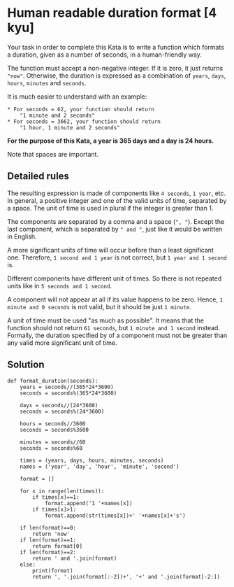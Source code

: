 # Human readable duration format [4 kyu]

Your task in order to complete this Kata is to write a function which formats a duration, given as a number of seconds, in a human-friendly way.

The function must accept a non-negative integer. If it is zero, it just returns `"now"`. Otherwise, the duration is expressed as a combination of `years`, `days`, `hours`, `minutes` and `seconds`.

It is much easier to understand with an example:
```
* For seconds = 62, your function should return 
    "1 minute and 2 seconds"
* For seconds = 3662, your function should return
    "1 hour, 1 minute and 2 seconds"

```    
**For the purpose of this Kata, a year is 365 days and a day is 24 hours.**

Note that spaces are important.

## Detailed rules
The resulting expression is made of components like `4 seconds`, `1 year`, etc. In general, a positive integer and one of the valid units of time, separated by a space. The unit of time is used in plural if the integer is greater than 1.

The components are separated by a comma and a space (`", "`). Except the last component, which is separated by `" and "`, just like it would be written in English.

A more significant units of time will occur before than a least significant one. Therefore, `1 second and 1 year` is not correct, but `1 year and 1 second` is.

Different components have different unit of times. So there is not repeated units like in `5 seconds and 1 second`.

A component will not appear at all if its value happens to be zero. Hence, `1 minute and 0 seconds` is not valid, but it should be just `1 minute`.

A unit of time must be used "as much as possible". It means that the function should not return `61 seconds`, but `1 minute and 1 second` instead. Formally, the duration specified by of a component must not be greater than any valid more significant unit of time.

## Solution

```
def format_duration(seconds):
    years = seconds//(365*24*3600)
    seconds = seconds%(365*24*3600)
    
    days = seconds//(24*3600)
    seconds = seconds%(24*3600)
    
    hours = seconds//3600
    seconds = seconds%3600
    
    minutes = seconds//60
    seconds = seconds%60
    
    times = (years, days, hours, minutes, seconds)
    names = ('year', 'day', 'hour', 'minute', 'second')
    
    format = []
    
    for x in range(len(times)):
        if times[x]==1:
            format.append('1 '+names[x])
        if times[x]>1:
            format.append(str(times[x])+' '+names[x]+'s')
    
    if len(format)==0:
        return 'now'
    if len(format)==1:
        return format[0]
    if len(format)==2:
        return ' and '.join(format)
    else:
        print(format)
        return ', '.join(format[:-2])+', '+' and '.join(format[-2:])
```
